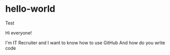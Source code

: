 # hello-world
Test

Hi everyone!

I'm IT Recruiter and I want to know how to use GitHub
And how do you write code
